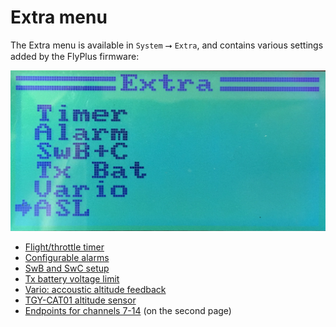 Extra menu
===

The Extra menu is available in `System` ⭢ `Extra`, and contains
various settings added by the FlyPlus firmware:

![Extra Menu](extra.jpg)

* [Flight/throttle timer](Timer)
* [Configurable alarms](Alarms)
* [SwB and SwC setup](SwB-SwC)
* [Tx battery voltage limit](Tx-Battery)
* [Vario: accoustic altitude feedback](Vario)
* [TGY-CAT01 altitude sensor](ASL)
* [Endpoints for channels 7-14](14-channels) (on the second page)


